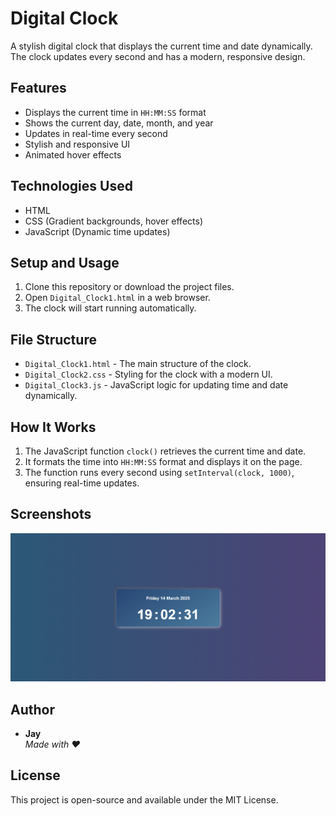 # Digital Clock

A stylish digital clock that displays the current time and date dynamically. The clock updates every second and has a modern, responsive design.

## Features

- Displays the current time in `HH:MM:SS` format
- Shows the current day, date, month, and year
- Updates in real-time every second
- Stylish and responsive UI
- Animated hover effects

## Technologies Used

- HTML
- CSS (Gradient backgrounds, hover effects)
- JavaScript (Dynamic time updates)

## Setup and Usage

1. Clone this repository or download the project files.
2. Open `Digital_Clock1.html` in a web browser.
3. The clock will start running automatically.

## File Structure

- `Digital_Clock1.html` - The main structure of the clock.
- `Digital_Clock2.css` - Styling for the clock with a modern UI.
- `Digital_Clock3.js` - JavaScript logic for updating time and date dynamically.

## How It Works

1. The JavaScript function `clock()` retrieves the current time and date.
2. It formats the time into `HH:MM:SS` format and displays it on the page.
3. The function runs every second using `setInterval(clock, 1000)`, ensuring real-time updates.

## Screenshots

![image alt](https://github.com/Jay-012/Digital-Clock-/blob/8c1a7542a8866a452f1b5e6be7509d33f0c7d3f4/Screenshot%202025-03-14%20190239.png)

## Author

- **Jay**  
  _Made with ❤️_

## License

This project is open-source and available under the MIT License.
